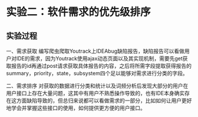 实验二：软件需求的优先级排序
====================
实验过程
----------
一、需求获取
编写爬虫爬取Youtrack上IDEAbug缺陷报告，缺陷报告可以看做用户对IDE的需求，因为Youtrack使用ajax动态页面以及其实现机制，需要先get获取报告的id再通过post请求获取具体报告的内容，之后将所需字段提取获得报告的summary，priority，state，subsystem四个足以能够对需求进行分类的字段。  

二、需求排序
对获取的数据进行分类和统计以及词频分析后发现大部分的用户在用户接口上存在大量问题，这其中有用户不熟悉操作导致的，也有IDE本身确实存在这方面缺陷导致的，但总归来说都可以看做需求的一部分，比如如何让用户更好地学会并掌握这些接口的使用，如何提供更方便的用户接口。